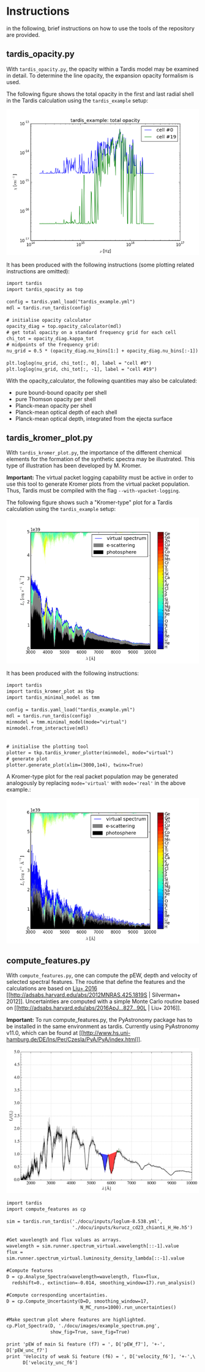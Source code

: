 # Instructions

in the following, brief instructions on how to use the tools of the repository
are provided.

## tardis_opacity.py

With ``tardis_opacity.py``, the opacity within a Tardis model may be examined in
detail. To determine the line opacity, the expansion opacity formalism is used.

The following figure shows the total opacity in the first and last radial shell
in the Tardis calculation using the ``tardis_example`` setup:

![image](images/tardis_opacity_example.png)

It has been produced with the following instructions (some plotting related
instructions are omitted):

```
import tardis
import tardis_opacity as top

config = tardis.yaml_load("tardis_example.yml")
mdl = tardis.run_tardis(config)

# initialise opacity calculator
opacity_diag = top.opacity_calculator(mdl)
# get total opacity on a standard frequency grid for each cell
chi_tot = opacity_diag.kappa_tot
# midpoints of the frequency grid:
nu_grid = 0.5 * (opacity_diag.nu_bins[1:] + opacity_diag.nu_bins[:-1])

plt.loglog(nu_grid, chi_tot[:, 0], label = "cell #0")
plt.loglog(nu_grid, chi_tot[:, -1], label = "cell #19")
```

With the opacity_calculator, the following quantities may also be calculated:

* pure bound-bound opacity per shell
* pure Thomson opacity per shell
* Planck-mean opacity per shell
* Planck-mean optical depth of each shell
* Planck-mean optical depth, integrated from the ejecta surface

## tardis_kromer_plot.py

With ``tardis_kromer_plot.py``, the importance of the different chemical
elements for the formation of the synthetic spectra may be illustrated. This
type of illustration has been developed by M. Kromer.

**Important:** The virtual packet logging capability must be active in order to
use this tool to generate Kromer plots from the virtual packet population.
Thus, Tardis must be compiled with the flag ``--with-vpacket-logging``.

The following figure shows such a "Kromer-type" plot for a Tardis calculation
using the ``tardis_example`` setup:

![image](images/kromer_plot_example.png)

It has been produced with the following instructions:

```
import tardis
import tardis_kromer_plot as tkp
import tardis_minimal_model as tmm

config = tardis.yaml_load("tardis_example.yml")
mdl = tardis.run_tardis(config)
minmodel = tmm.minimal_model(mode="virtual")
minmodel.from_interactive(mdl)


# initialise the plotting tool
plotter = tkp.tardis_kromer_plotter(minmodel, mode="virtual")
# generate plot
plotter.generate_plot(xlim=(3000,1e4), twinx=True)
```

A Kromer-type plot for the real packet population may be generated analogously
by replacing ``mode='virtual'`` with ``mode='real'`` in the above example.:

![image](images/kromer_plot_example_real.png)

## compute_features.py

With ``compute_features.py``, one can compute the pEW, depth and velocity
of selected spectral features. The routine that define the features and
the calculations are based on [Liu+ 2016](http://adsabs.harvard.edu/abs/2016ApJ...827...90L)
[[http://adsabs.harvard.edu/abs/2012MNRAS.425.1819S | Silverman+ 2012]].
Uncertainties are computed with a simple Monte Carlo routine based on [[http://adsabs.harvard.edu/abs/2016ApJ...827...90L | Liu+ 2016]].

**Important:** To run compute_features.py, the PyAstronomy package
has to be installed in the same environment as tardis.
Currently using PyAstronomy v11.0, which can be found at
[[http://www.hs.uni-hamburg.de/DE/Ins/Per/Czesla/PyA/PyA/index.html]].

![image](images/example_spectrum.png)

```
import tardis
import compute_features as cp

sim = tardis.run_tardis('./docu/inputs/loglum-8.538.yml',
                        './docu/inputs/kurucz_cd23_chianti_H_He.h5') 

#Get wavelength and flux values as arrays.
wavelength = sim.runner.spectrum_virtual.wavelength[::-1].value
flux = sim.runner.spectrum_virtual.luminosity_density_lambda[::-1].value

#Compute features
D = cp.Analyse_Spectra(wavelength=wavelength, flux=flux,
  redshift=0., extinction=-0.014, smoothing_window=17).run_analysis()

#Compute corresponding uncertainties.
D = cp.Compute_Uncertainty(D=D, smoothing_window=17,
                           N_MC_runs=1000).run_uncertainties()

#Make spectrum plot where features are highlighted.
cp.Plot_Spectra(D, './docu/images/example_spectrum.png',
                show_fig=True, save_fig=True)
                
print 'pEW of main Si feature (f7) = ', D['pEW_f7'], '+-', D['pEW_unc_f7']
print 'Velocity of weak Si feature (f6) = ', D['velocity_f6'], '+-',\
      D['velocity_unc_f6']
```



